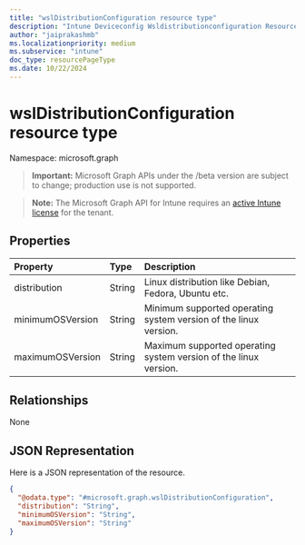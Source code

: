 ```yaml
---
title: "wslDistributionConfiguration resource type"
description: "Intune Deviceconfig Wsldistributionconfiguration Resources ."
author: "jaiprakashmb"
ms.localizationpriority: medium
ms.subservice: "intune"
doc_type: resourcePageType
ms.date: 10/22/2024
---
```


# wslDistributionConfiguration resource type

Namespace: microsoft.graph

> **Important:** Microsoft Graph APIs under the /beta version are subject to change; production use is not supported.

> **Note:** The Microsoft Graph API for Intune requires an [active Intune license](https://go.microsoft.com/fwlink/?linkid=839381) for the tenant.



## Properties
|Property|Type|Description|
|:---|:---|:---|
|distribution|String|Linux distribution like Debian, Fedora, Ubuntu etc.|
|minimumOSVersion|String|Minimum supported operating system version of the linux version.|
|maximumOSVersion|String|Maximum supported operating system version of the linux version.|

## Relationships
None

## JSON Representation
Here is a JSON representation of the resource.
<!-- {
  "blockType": "resource",
  "@odata.type": "microsoft.graph.wslDistributionConfiguration"
}
-->
``` json
{
  "@odata.type": "#microsoft.graph.wslDistributionConfiguration",
  "distribution": "String",
  "minimumOSVersion": "String",
  "maximumOSVersion": "String"
}
```
